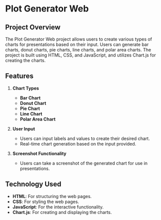 # Plot Generator Web

## Project Overview

The Plot Generator Web project allows users to create various types of charts for presentations based on their input. Users can generate bar charts, donut charts, pie charts, line charts, and polar area charts. The project is built using HTML, CSS, and JavaScript, and utilizes Chart.js for creating the charts.

## Features

1. **Chart Types**
   - **Bar Chart**
   - **Donut Chart**
   - **Pie Chart**
   - **Line Chart**
   - **Polar Area Chart**

2. **User Input**
   - Users can input labels and values to create their desired chart.
   - Real-time chart generation based on the input provided.

3. **Screenshot Functionality**
   - Users can take a screenshot of the generated chart for use in presentations.

## Technology Used

- **HTML**: For structuring the web pages.
- **CSS**: For styling the web pages.
- **JavaScript**: For the interactive functionality.
- **Chart.js**: For creating and displaying the charts.
